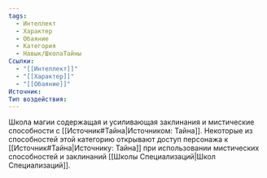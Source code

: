 ```yaml
---
tags:
  - Интеллект
  - Характер
  - Обаяние
  - Категория
  - Навык/ШколаТайны
Ссылки:
  - "[[Интеллект]]"
  - "[[Характер]]"
  - "[[Обаяние]]"
Источник:
Тип воздействия:
---
```

Школа магии содержащая и усиливающая заклинания и мистические способности с [[Источник#Тайна|Источником: Тайна]]. Некоторые из способностей этой категорию открывают доступ персонажа к [[Источник#Тайна|Источнику: Тайна]] при использовании мистических способностей и заклинаний [[Школы Специализаций|Школ Специализаций]]. 